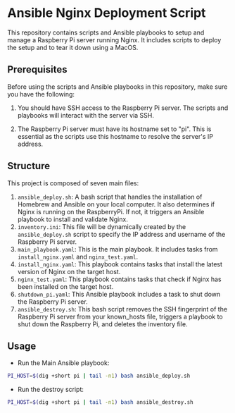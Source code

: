# Ansible Nginx Deployment Script 

This repository contains scripts and Ansible playbooks to setup and manage a Raspberry Pi server running Nginx. It includes scripts to deploy the setup and to tear it down using a MacOS.


## Prerequisites
Before using the scripts and Ansible playbooks in this repository, make sure you have the following:

1. You should have SSH access to the Raspberry Pi server. The scripts and playbooks will interact with the server via SSH.

2. The Raspberry Pi server must have its hostname set to "pi". This is essential as the scripts use this hostname to resolve the server's IP address.

## Structure

This project is composed of seven main files:
1. `ansible_deploy.sh`: A bash script that handles the installation of Homebrew and Ansible on your local computer. It also determines if Nginx is running on the RaspberryPi. If not, it triggers an Ansible playbook to install and validate Nginx.
2. `inventory.ini`: This file will be dynamically created by the `ansible_deploy.sh` script to specify the IP address and username of the Raspberry Pi server.
3. `main_playbook.yaml`: This is the main playbook. It includes tasks from `install_nginx.yaml` and `nginx_test.yaml`.
4. `install_nginx.yaml`: This playbook contains tasks that install the latest version of Nginx on the target host.
5. `nginx_test.yaml`: This playbook contains tasks that check if Nginx has been installed on the target host.
6. `shutdown_pi.yaml`: This Ansible playbook includes a task to shut down the Raspberry Pi server.
7. `ansible_destroy.sh`: This bash script removes the SSH fingerprint of the Raspberry Pi server from your known_hosts file, triggers a playbook to shut down the Raspberry Pi, and deletes the inventory file.

## Usage

* Run the Main Ansible playbook:

```bash
PI_HOST=$(dig +short pi | tail -n1) bash ansible_deploy.sh
```

* Run the destroy script:
```bash
PI_HOST=$(dig +short pi | tail -n1) bash ansible_destroy.sh
```
